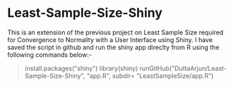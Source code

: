 # Least-Sample-Size-Shiny
This is an extension of the previous project on Least Sample Size required for Convergence to Normality with a User Interface using Shiny.
I have saved the script in github and run the shiny app direclty from R using the following commands below:-

>install.packages("shiny")
>library(shiny)
>runGitHub("DuttaArjun/Least-Sample-Size-Shiny", "app.R", subdir= "LeastSampleSize/app.R")
